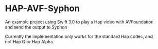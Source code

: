 # HAP-AVF-Syphon
An example project using Swift 3.0 to play a Hap video with AVFoundation and send the output to Syphon

Currently the implementation only works for the standard Hap codec, and not Hap Q or Hap Alpha.
